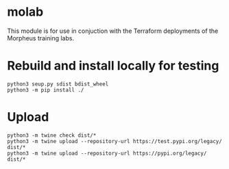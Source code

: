 # molab

This module is for use in conjuction with the Terraform deployments of the Morpheus training labs.

# Rebuild and install locally for testing
```
python3 seup.py sdist bdist_wheel
python3 -m pip install ./
```

# Upload
```
python3 -m twine check dist/*
python3 -m twine upload --repository-url https://test.pypi.org/legacy/ dist/*
python3 -m twine upload --repository-url https://pypi.org/legacy/ dist/*
```
